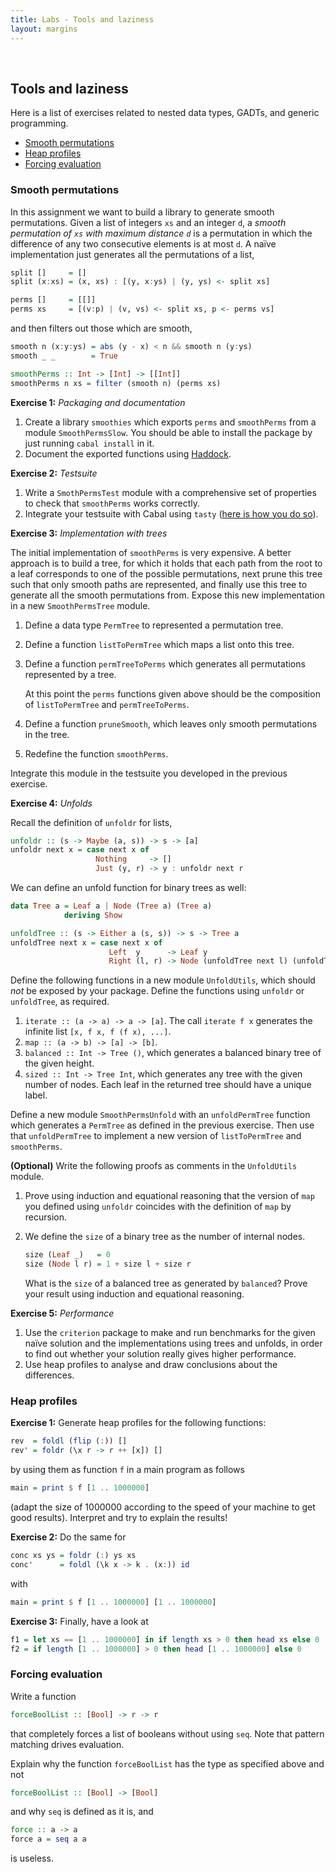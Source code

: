 ```yaml
---
title: Labs - Tools and laziness
layout: margins
---
```


&nbsp;

## Tools and laziness

Here is a list of exercises related to nested data types, GADTs,
and generic programming.

* [Smooth permutations](#smooth-permutations)
* [Heap profiles](#heap-profiles)
* [Forcing evaluation](#forcing-evaluation)

### Smooth permutations

In this assignment we want to build a library to generate smooth permutations. Given a list of integers `xs` and an integer `d`, a _smooth permutation of `xs` with maximum distance `d`_ is a permutation in which the difference of any two consecutive elements is at most `d`. A naïve implementation just generates all the permutations of a list,

```haskell
split []     = []
split (x:xs) = (x, xs) : [(y, x:ys) | (y, ys) <- split xs]

perms []     = [[]]
perms xs     = [(v:p) | (v, vs) <- split xs, p <- perms vs]
```

and then filters out those which are smooth,

```haskell
smooth n (x:y:ys) = abs (y - x) < n && smooth n (y:ys)
smooth _ _        = True

smoothPerms :: Int -> [Int] -> [[Int]]
smoothPerms n xs = filter (smooth n) (perms xs)
```

**Exercise 1:** *Packaging and documentation*

1. Create a library `smoothies` which exports `perms` and `smoothPerms` from a module `SmoothPermsSlow`. You should be able to install the package by just running `cabal install` in it.
2. Document the exported functions using [Haddock](http://haskell-haddock.readthedocs.io/en/latest/index.html).

**Exercise 2:** *Testsuite*

1. Write a `SmothPermsTest` module with a comprehensive set of properties to check that `smoothPerms` works correctly.
2. Integrate your testsuite with Cabal using `tasty` ([here is how you do so](https://github.com/feuerbach/tasty#project-organization-and-integration-with-cabal)).

**Exercise 3:** *Implementation with trees*

The initial implementation of `smoothPerms` is very expensive. A better approach is to build a tree, for which it holds that each path from the root to a leaf corresponds to one of the possible permutations, next prune this tree such that only smooth paths are represented, and finally use this tree to generate all the smooth permutations from. Expose this new implementation in a new `SmoothPermsTree` module.

1. Define a data type `PermTree` to represented a permutation tree.
2. Define a function `listToPermTree` which maps a list onto this tree.
3. Define a function `permTreeToPerms` which generates all permutations represented by a tree.

    At this point the `perms` functions given above should be the composition of `listToPermTree` and `permTreeToPerms`.

4. Define a function `pruneSmooth`, which leaves only smooth permutations in the tree.
5. Redefine the function `smoothPerms`.

Integrate this module in the testsuite you developed in the previous exercise.

**Exercise 4:** *Unfolds*

Recall the definition of `unfoldr` for lists,

```haskell
unfoldr :: (s -> Maybe (a, s)) -> s -> [a]
unfoldr next x = case next x of
                   Nothing     -> []
                   Just (y, r) -> y : unfoldr next r
```

We can define an unfold function for binary trees as well:

```haskell
data Tree a = Leaf a | Node (Tree a) (Tree a)
            deriving Show

unfoldTree :: (s -> Either a (s, s)) -> s -> Tree a
unfoldTree next x = case next x of
                      Left  y      -> Leaf y
                      Right (l, r) -> Node (unfoldTree next l) (unfoldTree next r)
```

Define the following functions in a new module `UnfoldUtils`, which should *not* be exposed by your package. Define the functions using `unfoldr` or `unfoldTree`, as required.

1. `iterate :: (a -> a) -> a -> [a]`. The call `iterate f x` generates the infinite list `[x, f x, f (f x), ...]`.
2. `map :: (a -> b) -> [a] -> [b]`.
3. `balanced :: Int -> Tree ()`, which generates a balanced binary tree of the given height.
4. `sized :: Int -> Tree Int`, which generates any tree with the given number of nodes. Each leaf in the returned tree should have a unique label.

Define a new module `SmoothPermsUnfold` with an `unfoldPermTree` function which generates a `PermTree` as defined in the previous exercise. Then use that `unfoldPermTree` to implement a new version of `listToPermTree` and `smoothPerms`.

**(Optional)** Write the following proofs as comments in the `UnfoldUtils` module.

1. Prove using induction and equational reasoning that the version of `map` you defined using `unfoldr` coincides with the definition of `map` by recursion.
2. We define the `size` of a binary tree as the number of internal nodes.

    ```haskell
    size (Leaf _)   = 0
    size (Node l r) = 1 + size l + size r
    ```

    What is the `size` of a balanced tree as generated by `balanced`? Prove your result using induction and equational reasoning.

**Exercise 5:** *Performance*

1. Use the `criterion` package to make and run benchmarks for the given naïve
    solution and the implementations using trees and unfolds,
    in order to find out whether your solution really gives higher performance.
2. Use heap profiles to analyse and draw conclusions about the differences.

### Heap profiles

**Exercise 1:** Generate heap profiles for the following functions:

```haskell
rev  = foldl (flip (:)) []
rev' = foldr (\x r -> r ++ [x]) []
```

by using them as function `f` in a main program as follows

```haskell
main = print $ f [1 .. 1000000]
```

(adapt the size of 1000000 according to the speed of your machine to get good
results). Interpret and try to explain the results!

**Exercise 2:** Do the same for

```haskell
conc xs ys = foldr (:) ys xs
conc'      = foldl (\k x -> k . (x:)) id
```

with

```haskell
main = print $ f [1 .. 1000000] [1 .. 1000000]
```

**Exercise 3:** Finally, have a look at

```haskell
f1 = let xs == [1 .. 1000000] in if length xs > 0 then head xs else 0
f2 = if length [1 .. 1000000] > 0 then head [1 .. 1000000] else 0
```

### Forcing evaluation

Write a function

```haskell
forceBoolList :: [Bool] -> r -> r
```

that completely forces a list of booleans without using `seq`. 
Note that pattern matching drives evaluation.

Explain why the function `forceBoolList` has the type as specified above and not

```haskell
forceBoolList :: [Bool] -> [Bool]
```

and why `seq` is defined as it is, and

```haskell
force :: a -> a
force a = seq a a
```

is useless.